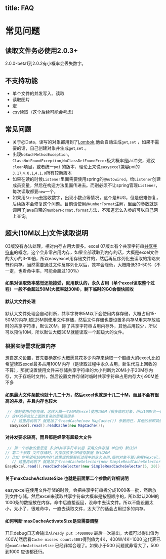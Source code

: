title: FAQ
---
# 常见问题
## 读取文件务必使用2.0.3+
2.0.0-beta1到2.0.2有小概率会丢失数字。
## 不支持功能
* 单个文件的并发写入、读取
* 读取图片
* 宏
* csv读取（这个后续可能会考虑）
## 常见问题
* 关于@Data，读写的对象都用到了[Lombok](https://www.projectlombok.org/),他会自动生成`get`,`set` ，如果不需要的话，自己创建对象并生成`get`,`set` 。
* 出现`NoSuchMethodException`，`ClassNotFoundException`,`NoClassDefFoundError`极大概率是jar冲突，建议`clean`项目，或者统一`poi` 的版本，理论上来说`easyexcel`兼容poi的`3.17`,`4.0.1`,`4.1.0`所有较新版本
* 如果在读的时候`Listener`里面需要使用spring的`@Autowired`，给`Listener`创建成员变量，然后在构造方法里面传进去。而别必须不让spring管理`Listener`，每次读取都要`new`一个。
* 如果用`String`去接收数字，出现小数点等情况，这个是BUG，但是很难修复，后续版本会修复这个问题。目前请使用`@NumberFormat`注解，里面的参数就是调用了java自带的`NumberFormat.format`方法，不知道怎么入参的可以自己网上查询。
## 超大(10M以上)文件读取说明
03版没有办法处理，相对内存占用大很多。excel 07版本有个共享字符串[共享字符串](https://docs.microsoft.com/zh-cn/office/open-xml/working-with-the-shared-string-table)的概念，这个会非常占用内存，如果全部读取到内存的话，大概是excel文件的大小的3-10倍，所以easyexcel用存储文件的，然后再反序列化去读取的策略来节约内存。当然需要通过文件反序列化以后，效率会降低，大概降低30-50%（不一定，也看命中率，可能会超过100%）
#### 如果对读取效率感觉还能接受，就用默认的，永久占用（单个excel读取整个过程）一般不会超过50M(大概率就30M)，剩下临时的GC会很快回收
#### 默认大文件处理
默认大文件处理会自动判断，共享字符串5M以下会使用内存存储，大概占用15-50M的内存,超过5M则使用文件存储，然后文件存储也要设置多内存M用来存放临时的共享字符串，默认20M。除了共享字符串占用内存外，其他占用较少，所以可以预估10M，所以默认大概30M就能读取一个超级大的文件。
### 根据实际需求配置内存
想自定义设置，首先要确定你大概愿意花多少内存来读取一个超级大的excel,比如希望读取excel最多占用100M内存（是读取过程中永久占用，新生代马上回收的不算），那就设置使用文件来存储共享字符串的大小判断为20M(小于20M存内存，大于存临时文件)，然后设置文件存储时临时共享字符串占用内存大小90M差不多
#### 如果最大文件条数也就十几二十万，然后excel也就是十几二十M，而且不会有很高的并发，并且内存也较大
```java
 // 强制使用内存存储，这样大概一个20M的excel使用150M（很多临时对象，所以100M会一直GC）的内存
// 这样效率会比上面的复杂的策略高很多
   // 这里再说明下 就是加了个readCache(new MapCache()) 参数而已，其他的参照其他demo写 这里没有写全 
  EasyExcel.read().readCache(new MapCache());
```
#### 对并发要求较高，而且都是经常有超级大文件
```java
 // 第一个参数的意思是 多少M共享字符串以后 采用文件存储 单位MB 默认5M
// 第二个参数 文件存储时，内存存放多少M缓存数据 默认20M
// 比如 你希望用100M内存(这里说的是解析过程中的永久占用,临时对象不算)来解析excel，前面算过了 大概是 20M+90M 所以设置参数为:20 和 90 
   // 这里再说明下 就是加了个readCacheSelector(new SimpleReadCacheSelector(5, 20))参数而已，其他的参照其他demo写 这里没有写全 
EasyExcel.read().readCacheSelector(new SimpleReadCacheSelector(5, 20));
```
#### 关于maxCacheActivateSize 也就是前面第二个参数的详细说明
easyexcel在使用文件存储的时候，会把共享字符串拆分成1000条一批，然后放到文件存储。然后excel来读取共享字符串大概率是按照顺序的，所以默认20M的1000条的数据放在内存，命中后直接返回，没命中去读文件。所以不能设置太小，太小了，很难命中，一直去读取文件，太大了的话会占用过多的内存。
#### 如何判断 maxCacheActivateSize是否需要调整
开启debug日志会输出`Already put :4000000` 最后一次输出，大概可以得出值为400W,然后看`Cache misses count:4001`得到值为4K，400W/4K=1000 这代表已经`maxCacheActivateSize` 已经非常合理了。如果小于500 问题就非常大了，500到1000 应该都还行。

